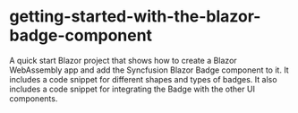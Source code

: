# getting-started-with-the-blazor-badge-component
A quick start Blazor project that shows how to create a Blazor WebAssembly app and add the Syncfusion Blazor Badge component to it. It includes a code snippet for different shapes and types of badges. It also includes a code snippet for integrating the Badge with the other UI components.
